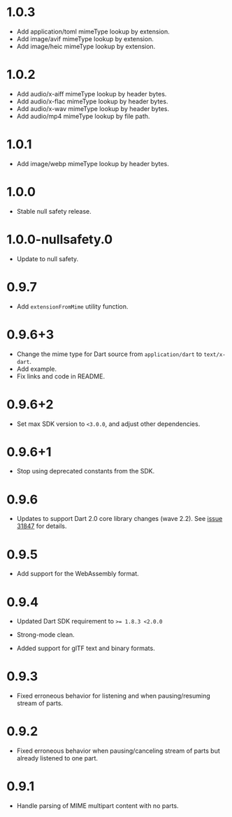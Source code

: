 # 1.0.3

* Add application/toml mimeType lookup by extension.
* Add image/avif mimeType lookup by extension.
* Add image/heic mimeType lookup by extension.

# 1.0.2

* Add audio/x-aiff mimeType lookup by header bytes.
* Add audio/x-flac mimeType lookup by header bytes.
* Add audio/x-wav mimeType lookup by header bytes.
* Add audio/mp4 mimeType lookup by file path.

# 1.0.1

* Add image/webp mimeType lookup by header bytes.

# 1.0.0

* Stable null safety release.

# 1.0.0-nullsafety.0

* Update to null safety.

# 0.9.7

* Add `extensionFromMime` utility function.

# 0.9.6+3

* Change the mime type for Dart source from `application/dart` to `text/x-dart`.
* Add example.
* Fix links and code in README.

# 0.9.6+2

* Set max SDK version to `<3.0.0`, and adjust other dependencies.

# 0.9.6+1

* Stop using deprecated constants from the SDK.

# 0.9.6

* Updates to support Dart 2.0 core library changes (wave
  2.2). See [issue 31847][sdk#31847] for details.

  [sdk#31847]: https://github.com/dart-lang/sdk/issues/31847

# 0.9.5

* Add support for the WebAssembly format.

# 0.9.4

* Updated Dart SDK requirement to `>= 1.8.3 <2.0.0`

* Strong-mode clean.

* Added support for glTF text and binary formats.

# 0.9.3

* Fixed erroneous behavior for listening and when pausing/resuming
  stream of parts.

# 0.9.2

* Fixed erroneous behavior when pausing/canceling stream of parts but already
  listened to one part.

# 0.9.1

* Handle parsing of MIME multipart content with no parts.
